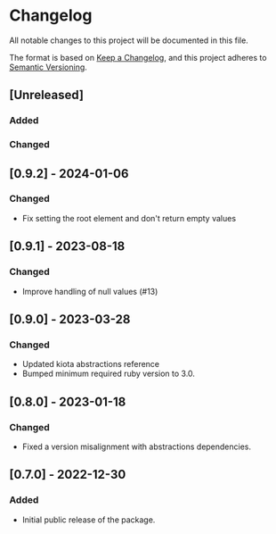 # Changelog

All notable changes to this project will be documented in this file.

The format is based on [Keep a Changelog](https://keepachangelog.com/en/1.0.0/),
and this project adheres to [Semantic Versioning](https://semver.org/spec/v2.0.0.html).

## [Unreleased]

### Added

### Changed

## [0.9.2] - 2024-01-06

### Changed

- Fix setting the root element and don't return empty values

## [0.9.1] - 2023-08-18

### Changed

- Improve handling of null values (#13)

## [0.9.0] - 2023-03-28

### Changed

- Updated kiota abstractions reference
- Bumped minimum required ruby version to 3.0.

## [0.8.0] - 2023-01-18

### Changed

- Fixed a version misalignment with abstractions dependencies.

## [0.7.0] - 2022-12-30

### Added

- Initial public release of the package.
